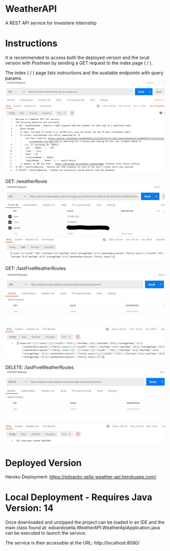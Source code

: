 # WeatherAPI
A REST API service for Investiere Internship

# Instructions

It is recommended to access both the deployed version and the local version with Postman by sending a GET request to the index page ( / ).

The index ( / ) page lists instructions and the available endpoints with query params.
![alt text](https://github.com/eddysella/WeatherAPI/blob/master/readmeImages/indexSample.png?raw=true)

GET: /weatherRoute
![alt text](https://github.com/eddysella/WeatherAPI/blob/master/readmeImages/GETweatherRouteSample.jpg?raw=true)

GET: /lastFiveWeatherRoutes
![alt text](https://github.com/eddysella/WeatherAPI/blob/master/readmeImages/GETLastFiveQueriesSample.png?raw=true)

DELETE: /lastFiveWeatherRoutes
![alt text](https://github.com/eddysella/WeatherAPI/blob/master/readmeImages/DELETELastFiveQueriesSample.png?raw=true)

# Deployed Version

Heroku Deployment: https://edoardo-sella-weather-api.herokuapp.com/

# Local Deployment - Requires Java Version: 14

Once downloaded and unzipped the project can be loaded in an IDE and the main class found at: edoardosella.WeatherAPI.WeatherApiApplication.java can be executed to launch the service.

The service is then accessible at the URL: http://localhost:8080/
